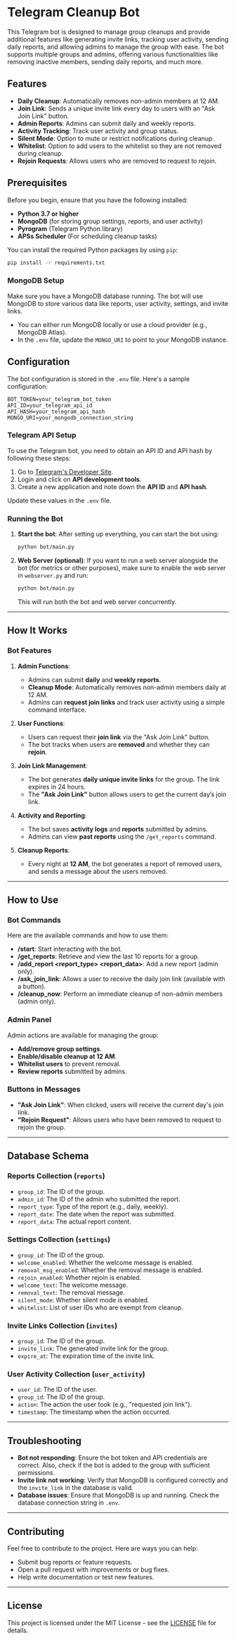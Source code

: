 
# Telegram Cleanup Bot

This Telegram bot is designed to manage group cleanups and provide additional features like generating invite links, tracking user activity, sending daily reports, and allowing admins to manage the group with ease. The bot supports multiple groups and admins, offering various functionalities like removing inactive members, sending daily reports, and much more.

## Features
- **Daily Cleanup**: Automatically removes non-admin members at 12 AM.
- **Join Link**: Sends a unique invite link every day to users with an "Ask Join Link" button.
- **Admin Reports**: Admins can submit daily and weekly reports.
- **Activity Tracking**: Track user activity and group status.
- **Silent Mode**: Option to mute or restrict notifications during cleanup.
- **Whitelist**: Option to add users to the whitelist so they are not removed during cleanup.
- **Rejoin Requests**: Allows users who are removed to request to rejoin.

## Prerequisites
Before you begin, ensure that you have the following installed:

- **Python 3.7 or higher**
- **MongoDB** (for storing group settings, reports, and user activity)
- **Pyrogram** (Telegram Python library)
- **APSs Scheduler** (For scheduling cleanup tasks)

You can install the required Python packages by using `pip`:

```bash
pip install -r requirements.txt
```

### **MongoDB Setup**
Make sure you have a MongoDB database running. The bot will use MongoDB to store various data like reports, user activity, settings, and invite links.

- You can either run MongoDB locally or use a cloud provider (e.g., MongoDB Atlas).
- In the `.env` file, update the `MONGO_URI` to point to your MongoDB instance.

## Configuration
The bot configuration is stored in the `.env` file. Here's a sample configuration:

```plaintext
BOT_TOKEN=your_telegram_bot_token
API_ID=your_telegram_api_id
API_HASH=your_telegram_api_hash
MONGO_URI=your_mongodb_connection_string
```

### **Telegram API Setup**
To use the Telegram bot, you need to obtain an API ID and API hash by following these steps:

1. Go to [Telegram's Developer Site](https://my.telegram.org/auth).
2. Login and click on **API development tools**.
3. Create a new application and note down the **API ID** and **API hash**.

Update these values in the `.env` file.

### **Running the Bot**

1. **Start the bot**:
   After setting up everything, you can start the bot using:

   ```bash
   python bot/main.py
   ```

2. **Web Server (optional)**:
   If you want to run a web server alongside the bot (for metrics or other purposes), make sure to enable the web server in `webserver.py` and run:

   ```bash
   python bot/main.py
   ```

   This will run both the bot and web server concurrently.

---

## How It Works

### **Bot Features**
1. **Admin Functions**:
   - Admins can submit **daily** and **weekly reports**.
   - **Cleanup Mode**: Automatically removes non-admin members daily at 12 AM.
   - Admins can **request join links** and track user activity using a simple command interface.

2. **User Functions**:
   - Users can request their **join link** via the "Ask Join Link" button.
   - The bot tracks when users are **removed** and whether they can **rejoin**.
   
3. **Join Link Management**:
   - The bot generates **daily unique invite links** for the group. The link expires in 24 hours.
   - The **"Ask Join Link"** button allows users to get the current day’s join link.

4. **Activity and Reporting**:
   - The bot saves **activity logs** and **reports** submitted by admins.
   - Admins can view **past reports** using the `/get_reports` command.

5. **Cleanup Reports**:
   - Every night at **12 AM**, the bot generates a report of removed users, and sends a message about the users removed.

---

## How to Use

### **Bot Commands**
Here are the available commands and how to use them:

- **/start**: Start interacting with the bot.
- **/get_reports**: Retrieve and view the last 10 reports for a group.
- **/add_report <report_type> <report_data>**: Add a new report (admin only).
- **/ask_join_link**: Allows a user to receive the daily join link (available with a button).
- **/cleanup_now**: Perform an immediate cleanup of non-admin members (admin only).

### **Admin Panel**
Admin actions are available for managing the group:

- **Add/remove group settings**.
- **Enable/disable cleanup at 12 AM**.
- **Whitelist users** to prevent removal.
- **Review reports** submitted by admins.

### **Buttons in Messages**
- **"Ask Join Link"**: When clicked, users will receive the current day's join link.
- **"Rejoin Request"**: Allows users who have been removed to request to rejoin the group.

---

## Database Schema

### **Reports Collection (`reports`)**
- `group_id`: The ID of the group.
- `admin_id`: The ID of the admin who submitted the report.
- `report_type`: Type of the report (e.g., daily, weekly).
- `report_date`: The date when the report was submitted.
- `report_data`: The actual report content.

### **Settings Collection (`settings`)**
- `group_id`: The ID of the group.
- `welcome_enabled`: Whether the welcome message is enabled.
- `removal_msg_enabled`: Whether the removal message is enabled.
- `rejoin_enabled`: Whether rejoin is enabled.
- `welcome_text`: The welcome message.
- `removal_text`: The removal message.
- `silent_mode`: Whether silent mode is enabled.
- `whitelist`: List of user IDs who are exempt from cleanup.

### **Invite Links Collection (`invites`)**
- `group_id`: The ID of the group.
- `invite_link`: The generated invite link for the group.
- `expire_at`: The expiration time of the invite link.

### **User Activity Collection (`user_activity`)**
- `user_id`: The ID of the user.
- `group_id`: The ID of the group.
- `action`: The action the user took (e.g., "requested join link").
- `timestamp`: The timestamp when the action occurred.

---

## Troubleshooting

- **Bot not responding**: Ensure the bot token and API credentials are correct. Also, check if the bot is added to the group with sufficient permissions.
- **Invite link not working**: Verify that MongoDB is configured correctly and the `invite_link` in the database is valid.
- **Database issues**: Ensure that MongoDB is up and running. Check the database connection string in `.env`.

---

## Contributing

Feel free to contribute to the project. Here are ways you can help:
- Submit bug reports or feature requests.
- Open a pull request with improvements or bug fixes.
- Help write documentation or test new features.

---

## License

This project is licensed under the MIT License - see the [LICENSE](LICENSE) file for details.
